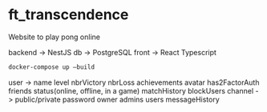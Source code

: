 # ft_transcendence
Website to play pong online

backend -> NestJS
db -> PostgreSQL
front -> React Typescript

```bash
docker-compose up –build
```

user -> name level nbrVictory nbrLoss achievements avatar has2FactorAuth friends status(online, offline, in a game) matchHistory blockUsers
channel -> public/private password owner admins users messageHistory


